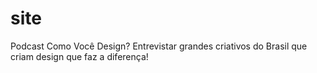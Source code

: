 # site
Podcast Como Você Design? Entrevistar grandes criativos do Brasil que criam design que faz a diferença!
